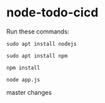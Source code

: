 # node-todo-cicd

Run these commands:


`sudo apt install nodejs`


`sudo apt install npm`


`npm install`

`node app.js`

master changes


